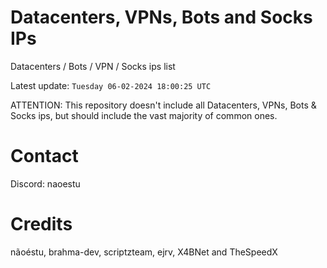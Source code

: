 # Datacenters, VPNs, Bots and Socks IPs
 
Datacenters / Bots / VPN / Socks ips list

Latest update: `Tuesday 06-02-2024 18:00:25 UTC` 

ATTENTION: This repository doesn't include all Datacenters, VPNs, Bots & Socks ips, 
but should include the vast majority of common ones.

# Contact
Discord: naoestu

# Credits
nãoéstu, brahma-dev, scriptzteam, ejrv, X4BNet and TheSpeedX
